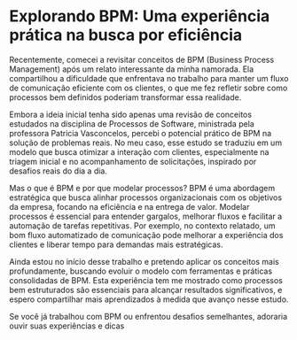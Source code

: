 # Explorando BPM: Uma experiência prática na busca por eficiência

Recentemente, comecei a revisitar conceitos de BPM (Business Process Management) após um relato interessante da minha namorada. Ela compartilhou a dificuldade que enfrentava no trabalho para manter um fluxo de comunicação eficiente com os clientes, o que me fez refletir sobre como processos bem definidos poderiam transformar essa realidade.

Embora a ideia inicial tenha sido apenas uma revisão de conceitos estudados na disciplina de Processos de Software, ministrada pela professora Patricia Vasconcelos, percebi o potencial prático de BPM na solução de problemas reais. No meu caso, esse estudo se traduziu em um modelo que busca otimizar a interação com clientes, especialmente na triagem inicial e no acompanhamento de solicitações, inspirado por desafios reais do dia a dia.

Mas o que é BPM e por que modelar processos?
BPM é uma abordagem estratégica que busca alinhar processos organizacionais com os objetivos da empresa, focando na eficiência e na entrega de valor. Modelar processos é essencial para entender gargalos, melhorar fluxos e facilitar a automação de tarefas repetitivas. Por exemplo, no contexto relatado, um bom fluxo automatizado de comunicação pode melhorar a experiência dos clientes e liberar tempo para demandas mais estratégicas.

Ainda estou no início desse trabalho e pretendo aplicar os conceitos mais profundamente, buscando evoluir o modelo com ferramentas e práticas consolidadas de BPM. Esta experiência tem me mostrado como processos bem estruturados são essenciais para alcançar resultados significativos, e espero compartilhar mais aprendizados à medida que avanço nesse estudo.

Se você já trabalhou com BPM ou enfrentou desafios semelhantes, adoraria ouvir suas experiências e dicas
